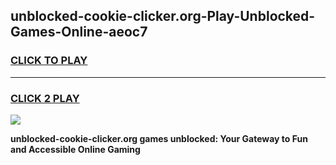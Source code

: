
## unblocked-cookie-clicker.org-Play-Unblocked-Games-Online-aeoc7
<h3>
<a href="https://premium76.site?title=unblocked-cookie-clicker.org&ref=25A">CLICK TO PLAY</a></h3>
<hr>

<h3>
<a href="https://premium76.site?title=unblocked-cookie-clicker.org&ref=25A">CLICK 2 PLAY</a>
  
</h3>

<a href="https://premium76.site?title=unblocked-cookie-clicker.org&ref=25A"><img src="https://clearcache.store/games.png"></a>


**unblocked-cookie-clicker.org games unblocked: Your Gateway to Fun and Accessible Online Gaming**
